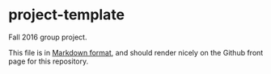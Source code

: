 # project-template

Fall 2016 group project.

This file is in [Markdown
format](http://daringfireball.net/projects/markdown), and should render nicely
on the Github front page for this repository.
